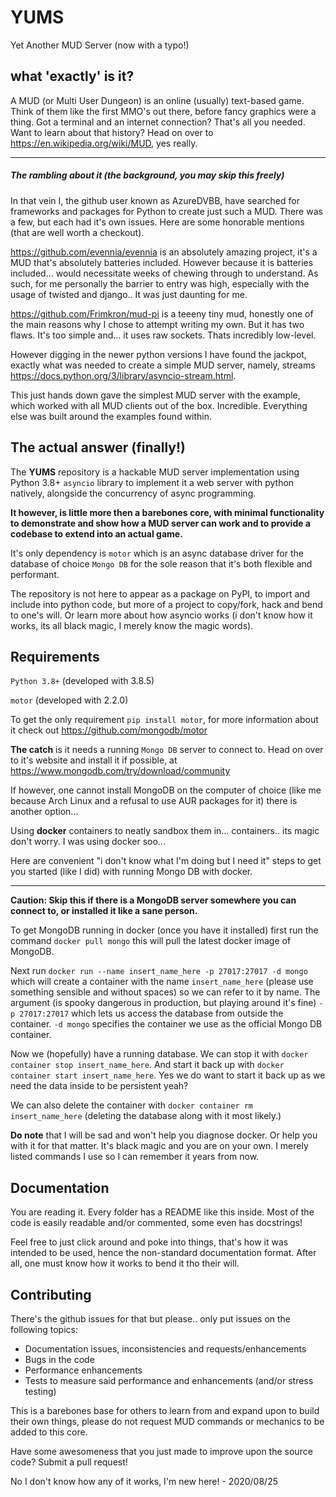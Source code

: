 # YUMS
Yet Another MUD Server (now with a typo!)

## what 'exactly' is it?

A MUD (or Multi User Dungeon) is an online (usually) text-based game. Think of them like the first MMO's out there, before fancy graphics were a thing. Got a terminal and an internet connection? That's all you needed. Want to learn about that history? Head on over to <https://en.wikipedia.org/wiki/MUD>, yes really.

---

##### The rambling about it (the background, you may skip this freely)

In that vein I, the github user known as AzureDVBB, have searched for frameworks and packages for Python to create just such a MUD. There was a few, but each had it's own issues. Here are some honorable mentions (that are well worth a checkout).

<https://github.com/evennia/evennia> is an absolutely amazing project, it's a MUD that's absolutely batteries included. However because it is batteries included... would necessitate weeks of chewing through to understand. As such, for me personally the barrier to entry was high, especially with the usage of twisted and django.. It was just daunting for me.

<https://github.com/Frimkron/mud-pi> is a teeeny tiny mud, honestly one of the main reasons why I chose to attempt writing my own. But it has two flaws. It's too simple and... it uses raw sockets. Thats incredibly low-level.

However digging in the newer python versions I have found the jackpot, exactly what was needed to create a simple MUD server, namely, streams <https://docs.python.org/3/library/asyncio-stream.html>.

This just hands down gave the simplest MUD server with the example, which worked with all MUD clients out of the box. Incredible. Everything else was built around the examples found within.

## The actual answer (finally!)

The **YUMS** repository is a hackable MUD server implementation using Python 3.8+ `asyncio` library to implement it a web server with python natively, alongside the concurrency of async programming.

**It however, is little more then a barebones core, with minimal functionality to demonstrate and show how a MUD server can work and to provide a codebase to extend into an actual game.**

It's only dependency is `motor` which is an async database driver for the database of choice `Mongo DB` for the sole reason that it's both flexible and performant.

The repository is not here to appear as a package on PyPI, to import and include into python code, but more of a project to copy/fork, hack and bend to one's will. Or learn more about how asyncio works (i don't know how it works, its all black magic, I merely know the magic words).

## Requirements

`Python 3.8+` (developed with 3.8.5)

`motor` (developed with 2.2.0)

To get the only requirement `pip install motor`, for more information about it check out <https://github.com/mongodb/motor>

**The catch** is it needs a running `Mongo DB` server to connect to. Head on over to it's website and install it if possible, at <https://www.mongodb.com/try/download/community>

If however, one cannot install MongoDB on the computer of choice (like me because Arch Linux and a refusal to use AUR packages for it) there is another option...

Using **docker** containers to neatly sandbox them in... containers.. its magic don't worry. I was using docker soo...

Here are convenient "i don't know what I'm doing but I need it" steps to get you started (like I did) with running Mongo DB with docker.

---
**Caution: Skip this if there is a MongoDB server somewhere you can connect to, or installed it like a sane person.**

To get MongoDB running in docker (once you have it installed) first run the command `docker pull mongo` this will pull the latest docker image of MongoDB.

Next run `docker run --name insert_name_here -p 27017:27017 -d mongo` which will create a container with the name `insert_name_here` (please use something sensible and without spaces) so we can refer to it by name. The argument (is spooky dangerous in production, but playing around it's fine) `-p 27017:27017` which lets us access the database from outside the container. `-d mongo` specifies the container we use as the official Mongo DB container.

Now we (hopefully) have a running database. We can stop it with `docker container stop insert_name_here`. And start it back up with `docker container start insert_name_here`. Yes we do want to start it back up as we need the data inside to be persistent yeah?

We can also delete the container with `docker container rm insert_name_here` (deleting the database along with it most likely.)

**Do note** that I will be sad and won't help you diagnose docker. Or help you with it for that matter. It's black magic and you are on your own. I merely listed commands I use so I can remember it years from now.

## Documentation

You are reading it. Every folder has a README like this inside. Most of the code is easily readable and/or commented, some even has docstrings! 

Feel free to just click around and poke into things, that's how it was intended to be used, hence the non-standard documentation format. After all, one must know how it works to bend it tho their will.

## Contributing

There's the github issues for that but please.. only put issues on the following topics:

* Documentation issues, inconsistencies and requests/enhancements
* Bugs in the code
* Performance enhancements
* Tests to measure said performance and enhancements (and/or stress testing)

This is a barebones base for others to learn from and expand upon to build their own things, please do not request MUD commands or mechanics to be added to this core.

Have some awesomeness that you just made to improve upon the source code? Submit a pull request!

No I don't know how any of it works, I'm new here! - 2020/08/25

